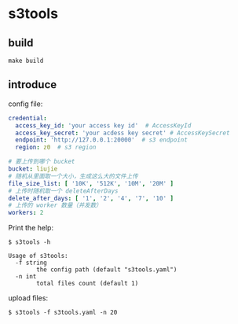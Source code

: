 
# s3tools

## build

```shell
make build
```

## introduce

config file:

```yaml
credential:
  access_key_id: 'your access key id'  # AccessKeyId
  access_key_secret: 'your acdess key secret' # AccessKeySecret
  endpoint: 'http://127.0.0.1:20000'  # s3 endpoint
  region: z0  # s3 region

# 要上传到哪个 bucket
bucket: liujie
# 随机从里面取一个大小，生成这么大的文件上传
file_size_list: [ '10K', '512K', '10M', '20M' ]
# 上传时随机取一个 deleteAfterDays
delete_after_days: [ '1', '2', '4', '7', '10' ]
# 上传的 worker 数量（并发数）
workers: 2

```

Print the help:

```shell
$ s3tools -h

Usage of s3tools:
  -f string
        the config path (default "s3tools.yaml")
  -n int
        total files count (default 1)
```

upload files:

```shell
$ s3tools -f s3tools.yaml -n 20
```
